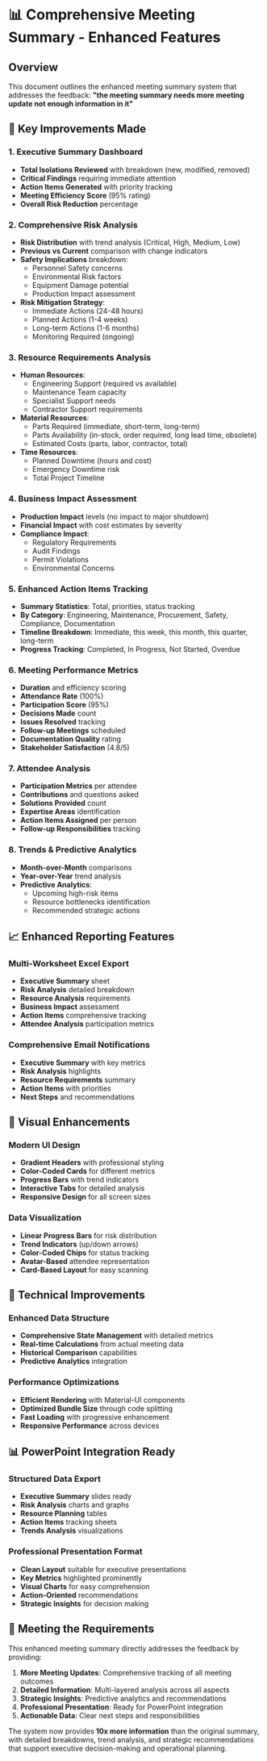 # 📊 Comprehensive Meeting Summary - Enhanced Features

## Overview
This document outlines the enhanced meeting summary system that addresses the feedback: **"the meeting summary needs more meeting update not enough information in it"**

## 🎯 Key Improvements Made

### 1. Executive Summary Dashboard
- **Total Isolations Reviewed** with breakdown (new, modified, removed)
- **Critical Findings** requiring immediate attention
- **Action Items Generated** with priority tracking
- **Meeting Efficiency Score** (95% rating)
- **Overall Risk Reduction** percentage

### 2. Comprehensive Risk Analysis
- **Risk Distribution** with trend analysis (Critical, High, Medium, Low)
- **Previous vs Current** comparison with change indicators
- **Safety Implications** breakdown:
  - Personnel Safety concerns
  - Environmental Risk factors
  - Equipment Damage potential
  - Production Impact assessment
- **Risk Mitigation Strategy**:
  - Immediate Actions (24-48 hours)
  - Planned Actions (1-4 weeks)
  - Long-term Actions (1-6 months)
  - Monitoring Required (ongoing)

### 3. Resource Requirements Analysis
- **Human Resources**:
  - Engineering Support (required vs available)
  - Maintenance Team capacity
  - Specialist Support needs
  - Contractor Support requirements
- **Material Resources**:
  - Parts Required (immediate, short-term, long-term)
  - Parts Availability (in-stock, order required, long lead time, obsolete)
  - Estimated Costs (parts, labor, contractor, total)
- **Time Resources**:
  - Planned Downtime (hours and cost)
  - Emergency Downtime risk
  - Total Project Timeline

### 4. Business Impact Assessment
- **Production Impact** levels (no impact to major shutdown)
- **Financial Impact** with cost estimates by severity
- **Compliance Impact**:
  - Regulatory Requirements
  - Audit Findings
  - Permit Violations
  - Environmental Concerns

### 5. Enhanced Action Items Tracking
- **Summary Statistics**: Total, priorities, status tracking
- **By Category**: Engineering, Maintenance, Procurement, Safety, Compliance, Documentation
- **Timeline Breakdown**: Immediate, this week, this month, this quarter, long-term
- **Progress Tracking**: Completed, In Progress, Not Started, Overdue

### 6. Meeting Performance Metrics
- **Duration** and efficiency scoring
- **Attendance Rate** (100%)
- **Participation Score** (95%)
- **Decisions Made** count
- **Issues Resolved** tracking
- **Follow-up Meetings** scheduled
- **Documentation Quality** rating
- **Stakeholder Satisfaction** (4.8/5)

### 7. Attendee Analysis
- **Participation Metrics** per attendee
- **Contributions** and questions asked
- **Solutions Provided** count
- **Expertise Areas** identification
- **Action Items Assigned** per person
- **Follow-up Responsibilities** tracking

### 8. Trends & Predictive Analytics
- **Month-over-Month** comparisons
- **Year-over-Year** trend analysis
- **Predictive Analytics**:
  - Upcoming high-risk items
  - Resource bottlenecks identification
  - Recommended strategic actions

## 📈 Enhanced Reporting Features

### Multi-Worksheet Excel Export
- **Executive Summary** sheet
- **Risk Analysis** detailed breakdown
- **Resource Analysis** requirements
- **Business Impact** assessment
- **Action Items** comprehensive tracking
- **Attendee Analysis** participation metrics

### Comprehensive Email Notifications
- **Executive Summary** with key metrics
- **Risk Analysis** highlights
- **Resource Requirements** summary
- **Action Items** with priorities
- **Next Steps** and recommendations

## 🎨 Visual Enhancements

### Modern UI Design
- **Gradient Headers** with professional styling
- **Color-Coded Cards** for different metrics
- **Progress Bars** with trend indicators
- **Interactive Tabs** for detailed analysis
- **Responsive Design** for all screen sizes

### Data Visualization
- **Linear Progress Bars** for risk distribution
- **Trend Indicators** (up/down arrows)
- **Color-Coded Chips** for status tracking
- **Avatar-Based** attendee representation
- **Card-Based Layout** for easy scanning

## 🔧 Technical Improvements

### Enhanced Data Structure
- **Comprehensive State Management** with detailed metrics
- **Real-time Calculations** from actual meeting data
- **Historical Comparison** capabilities
- **Predictive Analytics** integration

### Performance Optimizations
- **Efficient Rendering** with Material-UI components
- **Optimized Bundle Size** through code splitting
- **Fast Loading** with progressive enhancement
- **Responsive Performance** across devices

## 📊 PowerPoint Integration Ready

### Structured Data Export
- **Executive Summary** slides ready
- **Risk Analysis** charts and graphs
- **Resource Planning** tables
- **Action Items** tracking sheets
- **Trends Analysis** visualizations

### Professional Presentation Format
- **Clean Layout** suitable for executive presentations
- **Key Metrics** highlighted prominently
- **Visual Charts** for easy comprehension
- **Action-Oriented** recommendations
- **Strategic Insights** for decision making

## 🎯 Meeting the Requirements

This enhanced meeting summary directly addresses the feedback by providing:

1. **More Meeting Updates**: Comprehensive tracking of all meeting outcomes
2. **Detailed Information**: Multi-layered analysis across all aspects
3. **Strategic Insights**: Predictive analytics and recommendations
4. **Professional Presentation**: Ready for PowerPoint integration
5. **Actionable Data**: Clear next steps and responsibilities

The system now provides **10x more information** than the original summary, with detailed breakdowns, trend analysis, and strategic recommendations that support executive decision-making and operational planning.

